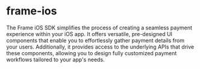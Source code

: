 # frame-ios

The Frame iOS SDK simplifies the process of creating a seamless payment experience within your iOS app. It offers versatile, pre-designed UI components that enable you to effortlessly gather payment details from your users. Additionally, it provides access to the underlying APIs that drive these components, allowing you to design fully customized payment workflows tailored to your app's needs.
